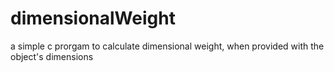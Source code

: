 # dimensionalWeight
a simple c prorgam to calculate dimensional weight, when provided with the object's dimensions
